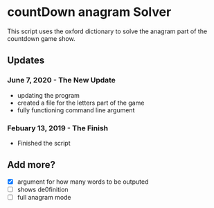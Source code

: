 # countDown anagram Solver
This script uses the oxford dictionary to solve the anagram part
of the countdown game show.

## Updates

### June 7, 2020 - The New Update
- updating the program
- created a file for the letters part of the game
- fully functioning command line argument

### Febuary 13, 2019 - The Finish
- Finished the script

## Add more?
- [x] argument for how many words to be outputed
- [ ] shows de0finition
- [ ] full anagram mode
